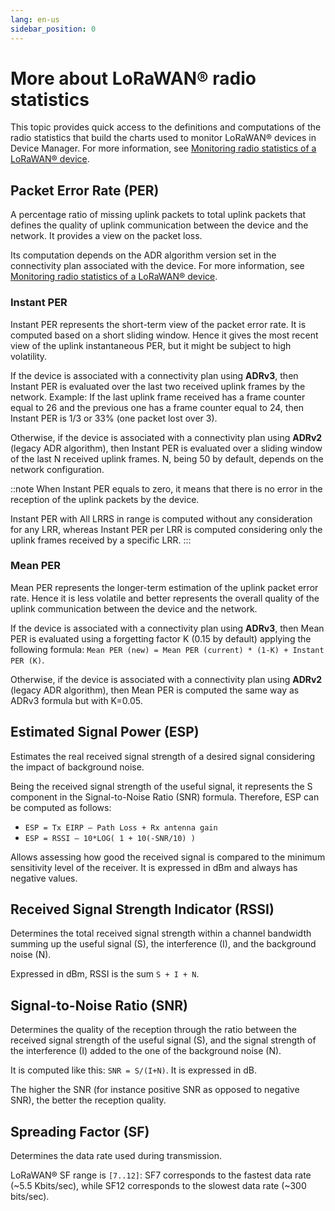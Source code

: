 ```yaml
---
lang: en-us
sidebar_position: 0
---
```


# More about LoRaWAN® radio statistics

This topic provides quick access to the definitions and computations of
the radio statistics that build the charts used to monitor LoRaWAN®
devices in Device Manager. For more information, see [Monitoring radio
statistics of a LoRaWAN®
device](./dmug-monitor-radio-statistics-lorawan-device).

## Packet Error Rate (PER)

A percentage ratio of missing uplink packets to total uplink
packets that defines the quality of uplink communication between the
device and the network. It provides a view on the packet loss.

Its computation depends on the ADR algorithm version set in the
connectivity plan associated with the device. For more information, see
[Monitoring radio
statistics of a LoRaWAN®
device](./dmug-monitor-radio-statistics-lorawan-device).

### Instant PER

Instant PER represents the short-term view of
the packet error rate. It is computed based on a short sliding window.
Hence it gives the most recent view of the uplink instantaneous PER, but
it might be subject to high volatility.

If the device is associated with a connectivity plan using
**ADRv3**, then Instant PER is evaluated over the last two
received uplink frames by the network. Example: If the last uplink frame
received has a frame counter equal to 26 and the previous one has a
frame counter equal to 24, then Instant PER is 1/3 or 33% (one packet
lost over 3).

Otherwise, if the device is associated with a connectivity plan
using **ADRv2** (legacy ADR algorithm), then Instant PER is
evaluated over a sliding window of the last N received uplink frames. N,
being 50 by default, depends on the network configuration.

::note
When Instant PER equals to zero, it means that there is no error
in the reception of the uplink packets by the device.

Instant PER with All LRRS in range is computed without any
consideration for any LRR, whereas Instant PER per LRR is computed
considering only the uplink frames received by a specific LRR.
:::

### Mean PER

Mean PER represents the longer-term estimation
of the uplink packet error rate. Hence it is less volatile and better
represents the overall quality of the uplink communication between the
device and the network.

If the device is associated with a connectivity plan using
**ADRv3**, then Mean PER is evaluated using a forgetting
factor K (0.15 by default) applying the following formula:
`Mean PER (new) = Mean PER (current) * (1-K) + Instant PER (K)`.

Otherwise, if the device is associated with a connectivity plan
using **ADRv2** (legacy ADR algorithm), then Mean PER is
computed the same way as ADRv3 formula but with K=0.05.

## Estimated Signal Power (ESP)

Estimates the real received signal strength of a desired signal
considering the impact of background noise.

Being the received signal strength of the useful signal, it
represents the S component in the Signal-to-Noise Ratio (SNR) formula.
Therefore, ESP can be computed as follows:

- `ESP = Tx EIRP – Path Loss + Rx antenna gain`
- `ESP = RSSI – 10*LOG( 1 + 10(-SNR/10) )`

Allows assessing how good the received signal is compared to the
minimum sensitivity level of the receiver. It is expressed in dBm and
always has negative values.


## Received Signal Strength Indicator (RSSI)

Determines the total received signal strength within a channel
bandwidth summing up the useful signal (S), the interference (I), and
the background noise (N).

Expressed in dBm, RSSI is the sum `S + I + N`.

## Signal-to-Noise Ratio (SNR)

Determines the quality of the reception through the ratio between
the received signal strength of the useful signal (S), and the signal
strength of the interference (I) added to the one of the background
noise (N).

It is computed like this: `SNR = S/(I+N)`. It is expressed in
dB.

The higher the SNR (for instance positive SNR as opposed to
negative SNR), the better the reception quality.

## Spreading Factor (SF)

Determines the data rate used during transmission.

LoRaWAN® SF range is `[7..12]`: SF7 corresponds to the fastest
data rate (~5.5 Kbits/sec), while SF12 corresponds to the slowest data
rate (~300 bits/sec).

